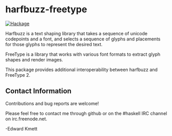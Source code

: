 harfbuzz-freetype
=================

[![Hackage](https://img.shields.io/hackage/v/harfbuzz-freetype.svg)](https://hackage.haskell.org/package/harfbuzz-freetype)

Harfbuzz is a text shaping library that takes a sequence of unicode codepoints and a font, and selects a sequence of glyphs and placements for
those glyphs to represent the desired text. 

FreeType is a library that works with various font formats to extract glyph shapes and render images.

This package provides additional interoperability between harfbuzz and FreeType 2.

Contact Information
-------------------

Contributions and bug reports are welcome!

Please feel free to contact me through github or on the #haskell IRC channel on irc.freenode.net.

-Edward Kmett
